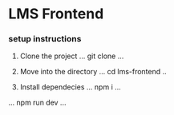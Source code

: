 # LMS Frontend

### setup instructions

1. Clone the project
...
 git clone
...

2. Move into the directory
...
    cd lms-frontend
..

3. Install dependecies
...
    npm i
...

...
    npm run dev
...